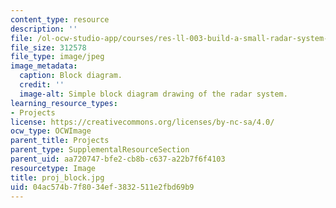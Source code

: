 ```yaml
---
content_type: resource
description: ''
file: /ol-ocw-studio-app/courses/res-ll-003-build-a-small-radar-system-capable-of-sensing-range-doppler-and-synthetic-aperture-radar-imaging-january-iap-2011/04ac574b7f8034ef3832511e2fbd69b9_proj_block.jpg
file_size: 312578
file_type: image/jpeg
image_metadata:
  caption: Block diagram.
  credit: ''
  image-alt: Simple block diagram drawing of the radar system.
learning_resource_types:
- Projects
license: https://creativecommons.org/licenses/by-nc-sa/4.0/
ocw_type: OCWImage
parent_title: Projects
parent_type: SupplementalResourceSection
parent_uid: aa720747-bfe2-cb8b-c637-a22b7f6f4103
resourcetype: Image
title: proj_block.jpg
uid: 04ac574b-7f80-34ef-3832-511e2fbd69b9
---
```

